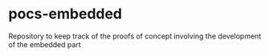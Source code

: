 # pocs-embedded
Repository to keep track of the proofs of concept involving the development of the embedded part
